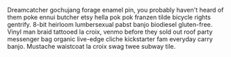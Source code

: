 Dreamcatcher gochujang forage enamel pin, you probably haven't heard of them poke ennui butcher etsy hella pok pok franzen tilde bicycle rights gentrify. 8-bit heirloom lumbersexual pabst banjo biodiesel gluten-free. Vinyl man braid tattooed la croix, venmo before they sold out roof party messenger bag organic live-edge cliche kickstarter fam everyday carry banjo. Mustache waistcoat la croix swag twee subway tile.